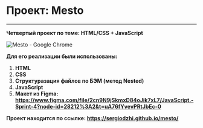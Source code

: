 # Проект: Mesto

---

**Четвертый проект по теме: HTML/CSS + JavaScript**

![Mesto - Google Chrome](https://user-images.githubusercontent.com/119122301/218282648-795d0f20-fe53-4f0c-be78-9507d4926697.png)

**Для его реализации были использованы:**

1. **HTML**
2. **CSS**
3. **Структуразация файлов по БЭМ (метод Nested)**
4. **JavaScript**
5. **Макет из Figma: https://www.figma.com/file/2cn9N9jSkmxD84oJik7xL7/JavaScript.-Sprint-4?node-id=28212%3A2&t=uA76fYvevPRtJbEc-0**

**Проект находится по ссылке: https://sergiodzhi.github.io/mesto/**
